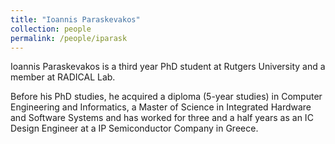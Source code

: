 ```yaml
---
title: "Ioannis Paraskevakos"
collection: people
permalink: /people/iparask
---
```


Ioannis Paraskevakos is a third year PhD student at Rutgers University and a member at RADICAL Lab.

Before his PhD studies, he acquired a diploma (5-year studies) in Computer Engineering and Informatics, a Master of Science in Integrated Hardware and Software Systems and has worked for three and a half years as an IC Design Engineer at a IP Semiconductor Company in Greece.
